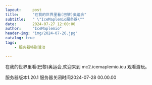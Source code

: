 ```yaml
---
layout:     post
title:      "在我的世界里看(巴黎)奥运会"
subtitle:   " \"IceMaplemio服务器\""
date:       2024-07-27 12:00:00
author:     "IceMaplemio"
header-img: "img/2024-07-26.jpg"
catalog: true
tags:
    - 服务器特别活动

---
```


在我的世界里看(巴黎)奥运会,欢迎来到 mc2.icemaplemio.icu 观看游玩。

服务器版本1.20.1 服务器关闭时间2024-07-28 00.00.00
